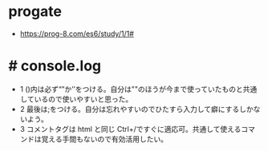 # progate

- https://prog-8.com/es6/study/1/1#

# # console.log

- 1 ()内は必ず“”か’’をつける。自分は""のほうが今まで使っていたものと共通しているので使いやすいと思った。
- 2 最後は;をつける。自分は忘れやすいのでひたすら入力して癖にするしかないよう。
- 3 コメントタグは html と同じ Ctrl+/ですぐに適応可。共通して使えるコマンドは覚える手間もないので有効活用したい。
